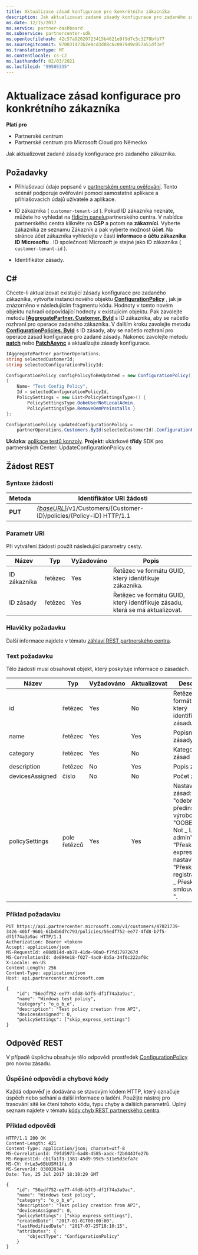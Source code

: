 ```yaml
---
title: Aktualizace zásad konfigurace pro konkrétního zákazníka
description: Jak aktualizovat zadané zásady konfigurace pro zadaného zákazníka.
ms.date: 12/15/2017
ms.service: partner-dashboard
ms.subservice: partnercenter-sdk
ms.openlocfilehash: 42c57a92020723415b4621e9f9d7c5c3278bfb77
ms.sourcegitcommit: 970031473b2e8cd3d08c6c097949c057a51df3ef
ms.translationtype: MT
ms.contentlocale: cs-CZ
ms.lasthandoff: 02/03/2021
ms.locfileid: "99505335"
---
```

# <a name="update-a-configuration-policy-for-the-specified-customer"></a>Aktualizace zásad konfigurace pro konkrétního zákazníka

**Platí pro**

- Partnerské centrum
- Partnerské centrum pro Microsoft Cloud pro Německo

Jak aktualizovat zadané zásady konfigurace pro zadaného zákazníka.

## <a name="prerequisites"></a>Požadavky

- Přihlašovací údaje popsané v [partnerském centru ověřování](partner-center-authentication.md). Tento scénář podporuje ověřování pomocí samostatné aplikace a přihlašovacích údajů uživatele a aplikace.

- ID zákazníka ( `customer-tenant-id` ). Pokud ID zákazníka neznáte, můžete ho vyhledat na [řídicím panelu](https://partner.microsoft.com/dashboard)partnerského centra. V nabídce partnerského centra klikněte na **CSP** a potom na **zákazníci**. Vyberte zákazníka ze seznamu Zákazník a pak vyberte možnost **účet**. Na stránce účet zákazníka vyhledejte v části **informace o účtu zákazníka** **ID Microsoftu** . ID společnosti Microsoft je stejné jako ID zákazníka ( `customer-tenant-id` ).

- Identifikátor zásady.

## <a name="c"></a>C\#

Chcete-li aktualizovat existující zásady konfigurace pro zadaného zákazníka, vytvořte instanci nového objektu [**ConfigurationPolicy**](/dotnet/api/microsoft.store.partnercenter.models.devicesdeployment.configurationpolicy) , jak je znázorněno v následujícím fragmentu kódu. Hodnoty v tomto novém objektu nahradí odpovídající hodnoty v existujícím objektu. Pak zavolejte metodu [**IAggregatePartner. Customer. ById**](/dotnet/api/microsoft.store.partnercenter.customers.icustomercollection.byid) s ID zákazníka, aby se načetlo rozhraní pro operace zadaného zákazníka. V dalším kroku zavolejte metodu [**ConfigurationPolicies. ById**](/dotnet/api/microsoft.store.partnercenter.devicesdeployment.iconfigurationpolicycollection.byid) s ID zásady, aby se načetlo rozhraní pro operace zásad konfigurace pro zadané zásady. Nakonec zavolejte metodu [**patch**](/dotnet/api/microsoft.store.partnercenter.devicesdeployment.iconfigurationpolicy.patch) nebo [**PatchAsync**](/dotnet/api/microsoft.store.partnercenter.devicesdeployment.iconfigurationpolicy.patchasync) a aktualizujte zásady konfigurace.

``` csharp
IAggregatePartner partnerOperations;
string selectedCustomerId;
string selectedConfigurationPolicyId;

ConfigurationPolicy configPolicyToBeUpdated = new ConfigurationPolicy()
{
    Name= "Test Config Policy",
    Id = selectedConfigurationPolicyId,
    PolicySettings = new List<PolicySettingsType>() {
        PolicySettingsType.OobeUserNotLocalAdmin,
        PolicySettingsType.RemoveOemPreinstalls }
};

ConfigurationPolicy updatedConfigurationPolicy =
    partnerOperations.Customers.ById(selectedCustomerId).ConfigurationPolicies.ById(selectedConfigurationPolicyId).Patch(configPolicyToBeUpdated);
```

**Ukázka**: [aplikace testů konzoly](console-test-app.md). **Projekt**: ukázkové **třídy** SDK pro partnerských Center: UpdateConfigurationPolicy.cs

## <a name="rest-request"></a>Žádost REST

### <a name="request-syntax"></a>Syntaxe žádosti

| Metoda  | Identifikátor URI žádosti                                                                                          |
|---------|------------------------------------------------------------------------------------------------------|
| **PUT** | [*{baseURL}*](partner-center-rest-urls.md)/v1/Customers/{Customer-ID}/policies/{Policy-ID} HTTP/1.1 |

### <a name="uri-parameter"></a>Parametr URI

Při vytváření žádosti použít následující parametry cesty.

| Název        | Typ   | Vyžadováno | Popis                                                   |
|-------------|--------|----------|---------------------------------------------------------------|
| ID zákazníka | řetězec | Yes      | Řetězec ve formátu GUID, který identifikuje zákazníka.         |
| ID zásady   | řetězec | Yes      | Řetězec ve formátu GUID, který identifikuje zásadu, která se má aktualizovat. |

### <a name="request-headers"></a>Hlavičky požadavku

Další informace najdete v tématu [záhlaví REST partnerského centra](headers.md).

### <a name="request-body"></a>Text požadavku

Tělo žádosti musí obsahovat objekt, který poskytuje informace o zásadách.

| Název            | Typ             | Vyžadováno | Aktualizovat | Description                                                                                                                                              |
|-----------------|------------------|----------|-----------|----------------------------------------------------------------------------------------------------------------------------------------------------------|
| id              | řetězec           | Yes      | No        | Řetězec ve formátu GUID, který identifikuje zásadu.                                                                                                    |
| name            | řetězec           | Yes      | Yes       | Popisný název zásady.                                                                                                                         |
| category        | řetězec           | Yes      | No        | Kategorie zásad                                                                                                                                     |
| description     | řetězec           | No       | Yes       | Popis zásady.                                                                                                                                  |
| devicesAssigned | číslo           | No       | No        | Počet zařízení.                                                                                                                                   |
| policySettings  | pole řetězců | Yes      | Yes       | Nastavení zásad: "žádné", "odebrat \_ \_ předinstalované výrobci OEM", "OOBE \_ User \_ Not \_ Local \_ admin", "Přeskočit \_ expresní \_ nastavení", "Přeskočit \_ registraci OEM" \_ Přeskočit \_ smlouvu EULA ". |

### <a name="request-example"></a>Příklad požadavku

```http
PUT https://api.partnercenter.microsoft.com/v1/customers/47021739-3426-40bf-9601-61b4b6d7c793/policies/56edf752-ee77-4fd8-b7f5-df1f74a3a9ac HTTP/1.1
Authorization: Bearer <token>
Accept: application/json
MS-RequestId: e88d014d-ab70-41de-90a0-f7fd1797267d
MS-CorrelationId: de894e18-f027-4ac0-8b5a-34f0c222af0c
X-Locale: en-US
Content-Length: 256
Content-Type: application/json
Host: api.partnercenter.microsoft.com

{
    "id": "56edf752-ee77-4fd8-b7f5-df1f74a3a9ac",
    "name": "Windows test policy",
    "category": "o_o_b_e",
    "description": "Test policy creation from API",
    "devicesAssigned": 0,
    "policySettings": ["skip_express_settings"]
}
```

## <a name="rest-response"></a>Odpověď REST

V případě úspěchu obsahuje tělo odpovědi prostředek [ConfigurationPolicy](device-deployment-resources.md#configurationpolicy) pro novou zásadu.

### <a name="response-success-and-error-codes"></a>Úspěšné odpovědi a chybové kódy

Každá odpověď je dodávána se stavovým kódem HTTP, který označuje úspěch nebo selhání a další informace o ladění. Použijte nástroj pro trasování sítě ke čtení tohoto kódu, typu chyby a dalších parametrů. Úplný seznam najdete v tématu [kódy chyb REST partnerského centra](error-codes.md).

### <a name="response-example"></a>Příklad odpovědi

```http
HTTP/1.1 200 OK
Content-Length: 421
Content-Type: application/json; charset=utf-8
MS-CorrelationId: f9fd5973-6ad8-4585-aadc-f2b0443fe27b
MS-RequestId: cb1fa1f3-1381-45d9-99c5-511e5d3efa7c
MS-CV: YrLe3w6BbUSMt1fi.0
MS-ServerId: 030020344
Date: Tue, 25 Jul 2017 18:10:29 GMT

{
    "id": "56edf752-ee77-4fd8-b7f5-df1f74a3a9ac",
    "name": "Windows test policy",
    "category": "o_o_b_e",
    "description": "Test policy creation from API",
    "devicesAssigned": 0,
    "policySettings": ["skip_express_settings"],
    "createdDate": "2017-01-01T00:00:00",
    "lastModifiedDate": "2017-07-25T18:10:15",
    "attributes": {
        "objectType": "ConfigurationPolicy"
    }
}
```
